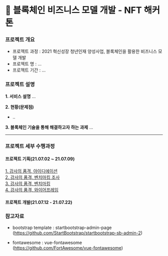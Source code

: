 # 🔗 블록체인 비즈니스 모델 개발 - NFT 해커톤

### 프로젝트 개요

-   프로젝트 과정 : 2021 혁신성장 청년인재 양성사업, 블록체인을 활용한 비즈니스 모델 개발
-   프로젝트 명 : ...
-   프로젝트 기간 : ...

### 프로젝트 설명

**1. 서비스 설명**
...

**2. 현황(문제점)**

-   ..

**3. 블록체인 기술을 통해 해결하고자 하는 과제**
...

---

### 프로젝트 세부 수행과정

#### 프로젝트 기획(21.07.02 ~ 21.07.09)

<a href ='./presentaion/강사의_품격-아이디에이션.pdf'  target="_blank">1. 강사의 품격, 아이디에이션</a><br>
<a href ='./presentaion/강사의_품격-벤치마킹조사.pdf'  target="_blank">2. 강사의 품격, 벤치마킹 조사</a><br>
<a href ='./presentaion/강사의_품격-벤치마킹.pdf'  target="_blank">3. 강사의 품격, 벤치마킹</a><br>
<a href ='./presentaion/강사의_품격-와이어프레임.pdf'  target="_blank">4. 강사의 품격, 와이어프레임</a><br>

#### 프로젝트 개발(21.07.12 - 21.07.22)

### 참고자료

-   bootstrap template : startbootstrap-admin-page
    (https://github.com/StartBootstrap/startbootstrap-sb-admin-2)

-   fontawesome : vue-fontawesome
    (https://github.com/FortAwesome/vue-fontawesome)
